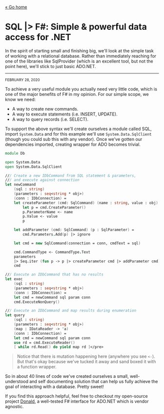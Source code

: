 [« Go home](/)

# SQL |> F#: Simple & powerful data access for .NET

In the spirit of starting small and finishing big, we'll look at the simple task of working with a relational database. Rather than immediately reaching for one of the libraries like SqlProvider (which is an excellent tool, but not the point here), we'll stick to just basic ADO.NET.

* * *

<small class="muted monospace">FEBRUARY 28, 2020</small>

To achieve a very useful module you actually need very little code, which is one of the major benefits of F# in my opinion. For our simple scope, we know we need:

* A way to create new commands.
* A way to execute statements (i.e. INSERT, UPDATE).
* A way to query records (i.e. SELECT).

To support the above syntax we'll create ourselves a module called SQL, import `System.Data` and for this example we'll use `System.Data.SqlClient` (though you could sub this with any vendor). Once we've gotten our dependencies imported, creating wrapper for ADO becomes trivial.

```fsharp
module Db

open System.Data
open System.Data.SqlClient

/// Create a new IDbCommand from SQL statement & parameters,
/// and execute against connection
let newCommand 
    (sql : string) 
    (parameters : seq<string * obj>) 
    (conn : IDbConnection) =        
    let createParameter (cmd: SqlCommand) (name : string, value : obj) =
        let p = cmd.CreateParameter()
        p.ParameterName <- name
        p.Value <- value
        p

    let addParameter (cmd: SqlCommand) (p : SqlParameter) = 
        cmd.Parameters.Add(p) |> ignore

    let cmd = new SqlCommand(connection = conn, cmdText = sql)

    cmd.CommandType <- CommandType.Text        
    parameters 
    |> Seq.iter (fun p -> p |> createParameter cmd |> addParameter cmd)
    cmd 

/// Execute an IDbCommand that has no results
let exec 
    (sql : string) 
    (parameters : seq<string * obj>) 
    (conn : IDbConnection) =        
    let cmd = newCommand sql param conn
    cmd.ExecuteNonQuery()

/// Execute an IDbCommand and map results during enumeration
let query 
    (sql : string) 
    (parameters : seq<string * obj>) 
    (map : IDataReader -> 'a) 
    (conn : IDbConnection) =        
    let cmd = newCommand sql param conn
    use rd = cmd.ExecuteReader()
    [ while rd.Read() do yield map rd ]</pre>
```

> Notice that there is mutation happening here (anywhere you see `<-`). But that's okay because we've tucked it away and sand boxed it with a function wrapper.

So in about 40 lines of code we've created ourselves a small, well-understood and self documenting solution that can help us fully achieve the goal of interacting with a database. Pretty sweet!

If you find this approach helpful, feel free to checkout my open-source project [Donald](https://github.com/pimbrouwers/Donald), a well-tested F# interface for ADO.NET which is vendor agnostic.
